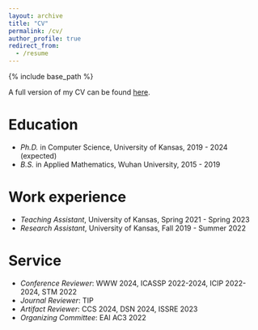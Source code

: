 ```yaml
---
layout: archive
title: "CV"
permalink: /cv/
author_profile: true
redirect_from:
  - /resume
---
```


{% include base_path %}

A full version of my CV can be found [here](http://liuzey.github.io/files/cv.pdf).

Education
======
* *Ph.D.* in Computer Science, University of Kansas, 2019 - 2024 (expected)
* *B.S.* in Applied Mathematics, Wuhan University, 2015 - 2019

Work experience
======
* *Teaching Assistant*, University of Kansas, Spring 2021 - Spring 2023
* *Research Assistant*, University of Kansas, Fall 2019 - Summer 2022
  
Service
======
* *Conference Reviewer*: WWW 2024, ICASSP 2022-2024, ICIP 2022-2024, STM 2022
* *Journal Reviewer*: TIP
* *Artifact Reviewer*: CCS 2024, DSN 2024, ISSRE 2023
* *Organizing Committee*: EAI AC3 2022
